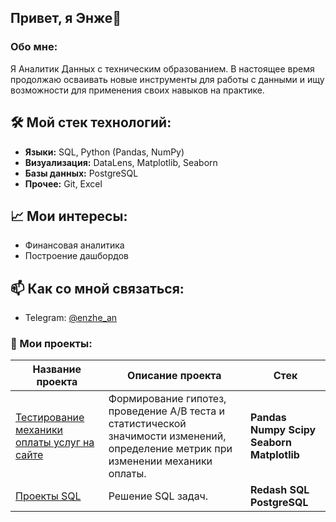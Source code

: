 ## Привет, я Энже👋

### Обо мне:
  Я Аналитик Данных с техническим образованием. В настоящее время продолжаю осваивать новые инструменты для работы с данными и ищу возможности для применения своих навыков на практике.


## 🛠️ Мой стек технологий:
*   **Языки:** SQL, Python (Pandas, NumPy)
*   **Визуализация:** DataLens, Matplotlib, Seaborn
*   **Базы данных:** PostgreSQL
*   **Прочее:** Git, Excel

## 📈 Мои интересы:
*   Финансовая аналитика
*   Построение дашбордов

## 📫 Как со мной связаться:
*   Telegram: [@enzhe_an](https://t.me/enzhe_an)

### :book: Мои проекты:

|Название проекта| Описание проекта| Стек|
|----------------|-----------------|-----|
|[Тестирование механики оплаты услуг на сайте](https://github.com/enzhe-an/ab_project)|Формирование гипотез, проведение А/B теста и статистической значимости изменений, определение метрик при изменении механики оплаты.|**Pandas** **Numpy** **Scipy** **Seaborn** **Matplotlib**|
|[Проекты SQL](https://github.com/enzhe-an/sql_project)|Решение SQL задач.|**Redash** **SQL** **PostgreSQL**|

<!--
**enzhe-an/enzhe-an** is a ✨ _special_ ✨ repository because its `README.md` (this file) appears on your GitHub profile.

Here are some ideas to get you started:

- 🔭 I’m currently working on ...
- 🌱 I’m currently learning ...
- 👯 I’m looking to collaborate on ...
- 🤔 I’m looking for help with ...
- 💬 Ask me about ...
- 📫 How to reach me: ...
- 😄 Pronouns: ...
- ⚡ Fun fact: ...
-->
